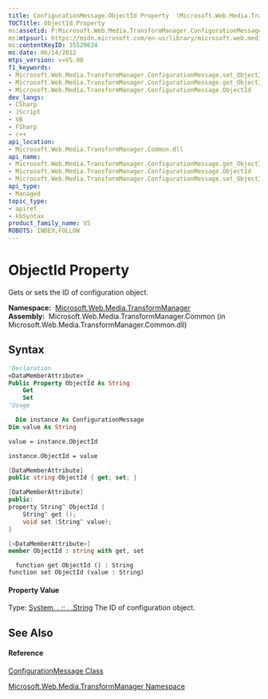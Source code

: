 ```yaml
---
title: ConfigurationMessage.ObjectId Property  (Microsoft.Web.Media.TransformManager)
TOCTitle: ObjectId Property
ms:assetid: P:Microsoft.Web.Media.TransformManager.ConfigurationMessage.ObjectId
ms:mtpsurl: https://msdn.microsoft.com/en-us/library/microsoft.web.media.transformmanager.configurationmessage.objectid(v=VS.90)
ms:contentKeyID: 35520624
ms.date: 06/14/2012
mtps_version: v=VS.90
f1_keywords:
- Microsoft.Web.Media.TransformManager.ConfigurationMessage.set_ObjectId
- Microsoft.Web.Media.TransformManager.ConfigurationMessage.get_ObjectId
- Microsoft.Web.Media.TransformManager.ConfigurationMessage.ObjectId
dev_langs:
- CSharp
- JScript
- VB
- FSharp
- c++
api_location:
- Microsoft.Web.Media.TransformManager.Common.dll
api_name:
- Microsoft.Web.Media.TransformManager.ConfigurationMessage.get_ObjectId
- Microsoft.Web.Media.TransformManager.ConfigurationMessage.ObjectId
- Microsoft.Web.Media.TransformManager.ConfigurationMessage.set_ObjectId
api_type:
- Managed
topic_type:
- apiref
- kbSyntax
product_family_name: VS
ROBOTS: INDEX,FOLLOW
---
```


# ObjectId Property

Gets or sets the ID of configuration object.

**Namespace:**  [Microsoft.Web.Media.TransformManager](microsoft-web-media-transformmanager-namespace.md)  
**Assembly:**  Microsoft.Web.Media.TransformManager.Common (in Microsoft.Web.Media.TransformManager.Common.dll)

## Syntax

``` vb
'Declaration
<DataMemberAttribute> _
Public Property ObjectId As String
    Get
    Set
'Usage

  Dim instance As ConfigurationMessage
Dim value As String

value = instance.ObjectId

instance.ObjectId = value
```

``` csharp
[DataMemberAttribute]
public string ObjectId { get; set; }
```

``` c++
[DataMemberAttribute]
public:
property String^ ObjectId {
    String^ get ();
    void set (String^ value);
}
```

``` fsharp
[<DataMemberAttribute>]
member ObjectId : string with get, set
```

``` jscript
  function get ObjectId () : String
function set ObjectId (value : String)
```

#### Property Value

Type: [System. . :: . .String](https://msdn.microsoft.com/en-us/library/s1wwdcbf\(v=vs.90\))  
The ID of configuration object.  

## See Also

#### Reference

[ConfigurationMessage Class](configurationmessage-class-microsoft-web-media-transformmanager.md)

[Microsoft.Web.Media.TransformManager Namespace](microsoft-web-media-transformmanager-namespace.md)

